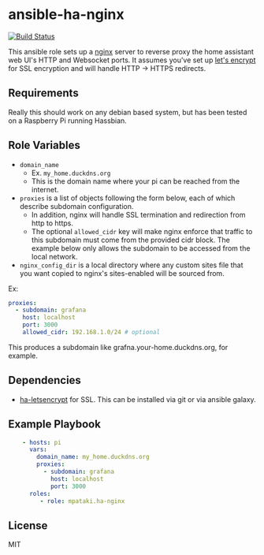 # ansible-ha-nginx

[![Build Status](https://travis-ci.org/mpataki/ansible-ha-nginx.svg?branch=master)](https://travis-ci.org/mpataki/ansible-ha-nginx)

This ansible role sets up a [nginx](https://www.nginx.com/) server to reverse proxy the home assistant web UI's HTTP and Websocket ports. It assumes you've set up [let's encrypt](https://github.com/mpataki/ansible-ha-letsencrypt) for SSL encryption and will handle HTTP -> HTTPS redirects.

## Requirements

Really this should work on any debian based system, but has been tested on a Raspberry Pi running Hassbian.

## Role Variables

- `domain_name`
  - Ex. `my_home.duckdns.org`
  - This is the domain name where your pi can be reached from the internet.
- `proxies` is a list of objects following the form below, each of which describe subdomain configuration.
  - In addition, nginx will handle SSL termination and redirection from http to https.
  - The optional `allowed_cidr` key will make nginx enforce that traffic to this subdomain must come from the provided cidr block. The example below only allows the subdomain to be accessed from the local network.
- `nginx_config_dir` is a local directory where any custom sites file that you want copied to nginx's sites-enabled will be sourced from.

Ex:
```yaml
proxies:
  - subdomain: grafana
    host: localhost
    port: 3000
    allowed_cidr: 192.168.1.0/24 # optional
```

This produces a subdomain like grafna.your-home.duckdns.org, for example.

## Dependencies

- [ha-letsencrypt](https://github.com/mpataki/ansible-ha-letsencrypt) for SSL. This can be installed via git or via ansible galaxy.

## Example Playbook

```yml
    - hosts: pi
      vars:
        domain_name: my_home.duckdns.org
        proxies:
          - subdomain: grafana
            host: localhost
            port: 3000
      roles:
         - role: mpataki.ha-nginx
```

## License

MIT
